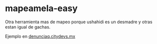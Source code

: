 # mapeamela-easy
Otra herramienta mas de mapeo porque ushahidi es un desmadre y otras estan igual de gachas.

Ejemplo en [denunciaq.citydevs.mx](http://denunciaq.citydevs.mx)


